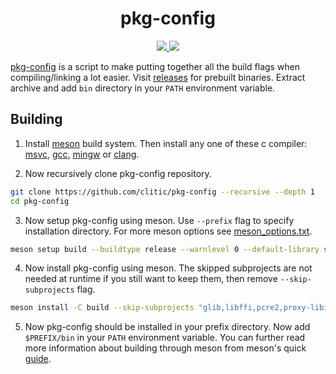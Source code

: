 <h1 align="center">pkg-config</h1>

<p align="center">
  <a href="https://github.com/clitic/pkg-config">
    <img src="https://img.shields.io/github/downloads/clitic/pkg-config/total?style=flat-square">
  </a>
  <a href="https://github.com/clitic/pkg-config">
    <img src="https://img.shields.io/github/repo-size/clitic/pkg-config?logo=github&style=flat-square">
  </a>
</p>

[pkg-config](https://gitlab.freedesktop.org/pkg-config/pkg-config) is a script to make putting together all the build flags when compiling/linking a lot easier. Visit [releases](https://github.com/clitic/pkg-config/releases) for prebuilt binaries. Extract archive and add `bin` directory in your `PATH` environment variable.

## Building

1. Install [meson](https://mesonbuild.com/SimpleStart.html) build system. Then install any one of these c compiler: [msvc](https://visualstudio.microsoft.com), [gcc](https://gcc.gnu.org), [mingw](https://www.mingw-w64.org/downloads) or [clang](https://github.com/llvm/llvm-project).

2. Now recursively clone pkg-config repository.

```bash
git clone https://github.com/clitic/pkg-config --recursive --depth 1
cd pkg-config
```

3. Now setup pkg-config using meson. Use `--prefix` flag to specify installation directory. For more meson options see [meson_options.txt](https://github.com/clitic/pkg-config/blob/main/meson_options.txt).

```bash
meson setup build --buildtype release --warnlevel 0 --default-library static --prefix c:/pkg-config -Dstatic-glib=true
```

4. Now install pkg-config using meson. The skipped subprojects are not needed at runtime if you still want to keep them, then remove `--skip-subprojects` flag.

```bash
meson install -C build --skip-subprojects "glib,libffi,pcre2,proxy-libintl,zlib"
```

5. Now pkg-config should be installed in your prefix directory. Now add `$PREFIX/bin` in your `PATH` environment variable. You can further read more information about building through meson from meson's quick [guide](https://mesonbuild.com/Quick-guide.html).
